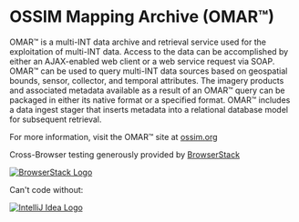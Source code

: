 # OSSIM Mapping Archive (OMAR™) 

OMAR™ is a multi-INT data archive and retrieval service used for the exploitation of multi-INT data. Access to the data can be accomplished by either an AJAX-enabled web client or a web service request via SOAP. OMAR™ can be used to query multi-INT data sources based on geospatial bounds, sensor, collector, and temporal attributes. The imagery products and associated metadata available as a result of an OMAR™ query can be packaged in either its native format or a specified format. OMAR™ includes a data ingest stager that inserts metadata into a relational database model for subsequent retrieval.

For more information, visit the OMAR™ site at [ossim.org](https://ossim.org)

Cross-Browser testing generously provided by [BrowserStack](https://s3.amazonaws.com/ossim.org/img/browserstack.png)

[![BrowserStack Logo](https://s3.amazonaws.com/ossim.org/img/browserstack.png)](https://browserstack.com)


Can't code without:

[![IntelliJ Idea Logo](https://www.jetbrains.com/idea/docs/logo_intellij_idea.png)](https://www.jetbrains.com/idea)
